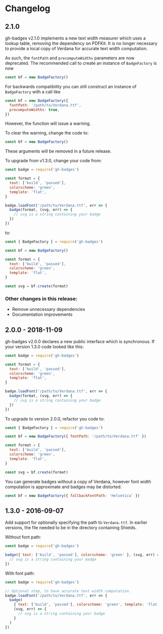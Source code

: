 # Changelog

## 2.1.0

gh-badges v2.1.0 implements a new text width measurer which uses a lookup table, removing the dependency
on PDFKit. It is no longer necessary to provide a local copy of Verdana for accurate text width computation.

As such, the `fontPath` and `precomputeWidths` parameters are now deprecated. The recommended call to create an instance of `BadgeFactory` is now

```js
const bf = new BadgeFactory()
```

For backwards compatibility you can still construct an instance of `BadgeFactory` with a call like

```js
const bf = new BadgeFactory({
  fontPath: '/path/to/Verdana.ttf',
  precomputeWidths: true,
})
```

However, the function will issue a warning.

To clear the warning, change the code to:

```js
const bf = new BadgeFactory()
```

These arguments will be removed in a future release.

To upgrade from v1.3.0, change your code from:

```js
const badge = require('gh-badges')

const format = {
  text: ['build', 'passed'],
  colorscheme: 'green',
  template: 'flat',
}

badge.loadFont('/path/to/Verdana.ttf', err => {
  badge(format, (svg, err) => {
    // svg is a string containing your badge
  })
})
```

to:

```js
const { BadgeFactory } = require('gh-badges')

const bf = new BadgeFactory()

const format = {
  text: ['build', 'passed'],
  colorscheme: 'green',
  template: 'flat',
}

const svg = bf.create(format)
```

### Other changes in this release:

- Remove unnecessary dependencies
- Documentation improvements

## 2.0.0 - 2018-11-09

gh-badges v2.0.0 declares a new public interface which is synchronous.
If your version 1.3.0 code looked like this:

```js
const badge = require('gh-badges')

const format = {
  text: ['build', 'passed'],
  colorscheme: 'green',
  template: 'flat',
}

badge.loadFont('/path/to/Verdana.ttf', err => {
  badge(format, (svg, err) => {
    // svg is a string containing your badge
  })
})
```

To upgrade to version 2.0.0, refactor you code to:

```js
const { BadgeFactory } = require('gh-badges')

const bf = new BadgeFactory({ fontPath: '/path/to/Verdana.ttf' })

const format = {
  text: ['build', 'passed'],
  colorscheme: 'green',
  template: 'flat',
}

const svg = bf.create(format)
```

You can generate badges without a copy of Verdana, however font width computation is approximate and badges may be distorted.

```js
const bf = new BadgeFactory({ fallbackFontPath: 'Helvetica' })
```

## 1.3.0 - 2016-09-07

Add support for optionally specifying the path to `Verdana.ttf`. In earlier versions, the file needed to be in the directory containing Shields.

Without font path:

```js
const badge = require('gh-badges')

badge({ text: ['build', 'passed'], colorscheme: 'green' }, (svg, err) => {
  // svg is a string containing your badge
})
```

With font path:

```js
const badge = require('gh-badges')

// Optional step, to have accurate text width computation.
badge.loadFont('/path/to/Verdana.ttf', err => {
  badge(
    { text: ['build', 'passed'], colorscheme: 'green', template: 'flat' },
    (svg, err) => {
      // svg is a string containing your badge
    }
  )
})
```

